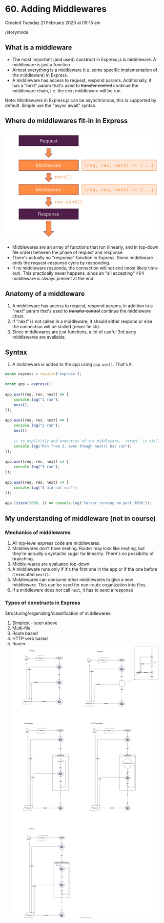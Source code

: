 # 60. Adding Middlewares
Created Tuesday 21 February 2023 at 09:15 am

/storymode

## What is a middleware
- The most important (and used) construct in Express.js is middleware. A middleware is just a function.
- Almost everything is a middleware (i.e. some specific implementation of the middleware) in Express.
- A middleware has access to request, respond params. Additionally, it has a "next" param that's used to ~~transfer control~~ continue the middleware chain, i.e. the next middleware will be run.

Note: Middlewares in Express.js can be asynchronous, this is supported by default. Simple use the "async await" syntax.

## Where do middlewares fit-in in Express
![](/assets/60_Adding_Middlewares-image-1.png)
- Middlewares are an array of functions that run (linearly, and in top-down file order) between the phase of request and response.
- There's actually no "response" function in Express. Some middleware ends the request-response cycle by responding.
- If no middleware responds, the connection will not end (most likely time-out). This practically never happens, since an "all accepting" 404 middleware is always present at the end.

## Anatomy of a middleware
1. A middleware has access to request, respond params, in addition to a "next" param that's used to ~~transfer control~~ continue the middleware chain.
2. If "next" is not called in a middleware, it should either respond or else the connection will be stalled (never finish).
3. Since middlewares are just functions, a lot of useful 3rd party middlewares are available.


## Syntax
1. A middleware is added to the app using `app.use()`. That's it.
```js
const express = require('express');

const app = express();

app.use((req, res, next) => {
    console.log("1 ran");
    next();
});

app.use((req, res, next) => {
    console.log("2 ran");
    next();

	// to explicitly end execution of the middleware, `return` is still needed. Only `next()` is not sufficient
	console.log("Ran from 2, even though next() has run");
});

app.use((req, res, next) => {
	console.log("3 ran");
});

app.use((req, res, next) => {
	console.log("4 did not run");
});

app.listen(3000, () => console.log('Server running on port 3000'));
```


## My understanding of middleware (not in course)
### Mechanics of middlewares
1. All top-level express code are middlewares.
2. Middlewares don't have nesting. Router may look like nesting, but they're actually a syntactic sugar for linearity. There's no possibility of branching.
3. Middle-wares are evaluated top-down.
4. A middleware runs only if it's the first one in the app or if the one before it executed `next()`.
5. Middlewares can consume other middlewares to give a new middleware. This can be used for non-route organization into files.
6. If a middleware does not call `next`, it has to send a response

### Types of constructs in Express
Structuring/organizing/classification of middlewares:
1. Simplest - seen above
2. Multi-file
3. Route based
4. HTTP verb based
5. Router
![](/assets/60_Adding_Middlewares-image-2.svg)
